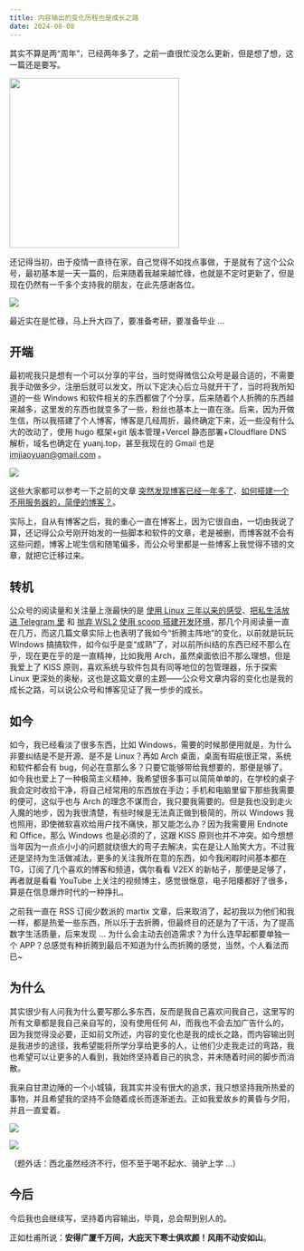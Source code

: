```yaml
---
title: 内容输出的变化历程也是成长之路
date: 2024-08-08
---
```


其实不算是两“周年”，已经两年多了，之前一直很忙没怎么更新，但是想了想，这一篇还是要写。

<!--more-->

<img src="/images/202408082104637.png"  width="300" />

还记得当初，由于疫情一直待在家，自己觉得不如找点事做，于是就有了这个公众号，最初基本是一天一篇的，后来随着我越来越忙碌，也就是不定时更新了，但是现在仍然有一千多个支持我的朋友，在此先感谢各位。

![](https://images.yuanj.top/202408082104906.png)

最近实在是忙碌，马上升大四了，要准备考研，要准备毕业 ...

## 开端

最初呢我只是想有一个可以分享的平台，当时觉得微信公众号是最合适的，不需要我手动做多少，注册后就可以发文，所以下定决心后立马就开干了，当时将我所知道的一些 Windows 和软件相关的东西都做了个分享，后来随着个人折腾的东西越来越多，这里发的东西也就变多了一些，粉丝也基本上一直在涨。后来，因为开做生信，所以我搭建了个人博客，博客是几经周折，最终确定下来，近一些没有什么大的改动了，使用 hugo 框架+git 版本管理+Vercel 静态部署+Cloudflare DNS 解析，域名也确定在 yuanj.top，甚至我现在的 Gmail 也是 imjiaoyuan@gmail.com 。

![](https://images.yuanj.top/202408082104786.png)

这些大家都可以参考一下之前的文章 [突然发现博客已经一年多了](https://yuanj.top/posts/240515-i-suddenly-realized-that/)、[如何搭建一个不用服务器的，简便的博客？](https://mp.weixin.qq.com/s?__biz=Mzg4NTgyMTAzNQ==&mid=2247485640&idx=1&sn=ec01c0fa1ff5d414ccde9ac41643aec2&chksm=cfa253ccf8d5dada44007a531f38063855b11d96d147783d5d8e218f3d67f299f6d29efef0e7&token=1524384470&lang=zh_CN#rd)。

实际上，自从有博客之后，我的重心一直在博客上，因为它很自由，一切由我说了算，还记得公众号刚开始发的一些脚本和软件的文章，老是被删，而博客就不会有这些问题，博客上呢生信和随笔偏多，而公众号里都是一些博客上我觉得不错的文章，就把它迁移过来。

## 转机

公众号的阅读量和关注量上涨最快的是 [使用 Linux 三年以来的感受](https://yuanj.top/posts/my-experience-of-linux/)、[把私生活放进 Telegram 里](https://yuanj.top/posts/240524-put-your-private-life/) 和 [抛弃 WSL2 使用 scoop 搭建开发环境](https://yuanj.top/posts/240425-abandon-wsl2-use-scoop/)，那几个月阅读量一直在几万，而这几篇文章实际上也表明了我如今“折腾主阵地”的变化，以前就是玩玩 Windows 搞搞软件，如今似乎是变“成熟”了，对以前所纠结的东西已经不那么在乎，现在更在乎的是一直精神，比如我用 Arch，虽然桌面依旧不那么理想，但是我爱上了 KISS 原则，喜欢系统与软件包具有同等地位的包管理器，乐于探索 Linux 更深处的奥秘，这也是这篇文章的主题——公众号文章内容的变化也是我的成长之路，可以说公众号和博客见证了我一步步的成长。

## 如今

如今，我已经看淡了很多东西，比如 Windows，需要的时候那便用就是，为什么非要纠结是不是开源、是不是 Linux？再如 Arch 桌面，桌面有瑕疵很正常，系统和软件都会有 bug，何必在意那么多？只要它能够带给我想要的，那便是够了。如今我也爱上了一种极简主义精神，我希望很多事可以简简单单的，在学校的桌子我会定时收拾干净，将自己经常用的东西放在手边；手机和电脑里留下那些我需要的便可，这似乎也与 Arch 的理念不谋而合，我只要我需要的。但是我也没到走火入魔的地步，因为我很清楚，有些时候是无法真正做到极简的，所以 Windows 我也照用，即使微软喜欢给用户找不痛快，那又能怎么办？因为我需要用 Endnote 和 Office，那么 Windows 也是必须的了，这跟 KISS 原则也并不冲突。如今想想当年因为一点点小小的问题就绕很大的弯子去解决，实在是让人贻笑大方。不过我还是坚持为生活做减法，更多的关注我所在意的东西，如今我闲暇时间基本都在 TG，订阅了几个喜欢的博客和频道，偶尔看看 V2EX 的新帖子，那便是足够了，再者就是看看 YouTube 上关注的视频博主，感觉很惬意，电子阳痿都好了很多，算是在信息爆炸时代的一种挣扎。

之前我一直在 RSS 订阅少数派的 martix 文章，后来取消了，起初我以为他们和我一样，都是热爱一些东西，所以乐于去折腾，但最终目的还是为了干活，为了提高数字生活质量，后来发现 ... 为什么会主动去创造需求？为什么连早起都要单独一个 APP？总感觉有种折腾到最后不知道为什么而折腾的感觉，当然，个人看法而已~

## 为什么

其实很少有人问我为什么要写那么多东西，反而是我自己喜欢问我自己，这里写的所有文章都是我自己亲自写的，没有使用任何 AI，而我也不会去加广告什么的，因为我觉得没必要，正如前文所述，内容的变化也是我的成长之路，而内容输出则是我进步的途径，我希望能将所学分享给更多的人，让他们少走我走过的弯路，我也希望可以让更多的人看到，我始终坚持着自己的执念，并未随着时间的脚步而消散。

我来自甘肃边陲的一个小城镇，我其实并没有很大的追求，我只想坚持我所热爱的事物，并且希望我的坚持不会随着成长而逐渐逝去。正如我爱故乡的黄昏与夕阳，并且一直爱着。

![](https://images.yuanj.top/202408082108636.png)

![](https://images.yuanj.top/202408082108163.png)

（题外话：西北虽然经济不行，但不至于喝不起水、骑驴上学 ...）

## 今后

今后我也会继续写，坚持着内容输出，毕竟，总会帮到别人的。

正如杜甫所说：**安得广厦千万间，大庇天下寒士俱欢颜！风雨不动安如山**。